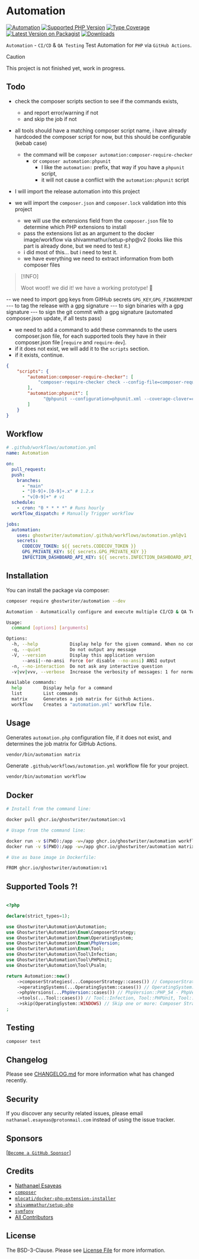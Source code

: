 # Automation

[![Automation](https://github.com/ghostwriter/automation/actions/workflows/automation.yml/badge.svg)](https://github.com/ghostwriter/automation/actions/workflows/automation.yml)
[![Supported PHP Version](https://badgen.net/packagist/php/ghostwriter/automation?color=8892bf)](https://www.php.net/supported-versions)
[![Type Coverage](https://shepherd.dev/github/ghostwriter/automation/coverage.svg)](https://shepherd.dev/github/ghostwriter/automation)
[![Latest Version on Packagist](https://badgen.net/packagist/v/ghostwriter/automation)](https://packagist.org/packages/ghostwriter/automation)
[![Downloads](https://badgen.net/packagist/dt/ghostwriter/automation?color=blue)](https://packagist.org/packages/ghostwriter/automation)

`Automation` - `CI/CD` & `QA Testing`  Test Automation for `PHP` via `GitHub Actions`.

> [!CAUTION]
>
> This project is not finished yet, work in progress.
>

## Todo

- check the composer scripts section to see if the commands exists,
  - and report error/warning if not
  - and skip the job if not

- all tools should have a matching composer script name, i have already hardcoded
  the composer script for now, but this should be configurable (kebab case)
  - the command will be `composer automation:composer-require-checker`
    - or `composer automation:phpunit`
      - I like the `automation:` prefix, that way if you have a `phpunit` script,
      - it will not cause a conflict with the `automation:phpunit` script

- I will import the release automation into this project
- we will import the `composer.json` and `composer.lock` validation into this project
  - we will use the extensions field from the `composer.json` file to determine which PHP extensions to install
  - pass the extensions list as an argument to the docker image/workflow via shivammathur/setup-php@v2
     (looks like this part is already done, but we need to test it.)
  - i did most of this... but i need to test it.
  - we have everything we need to extract information from both composer files

> [!INFO]
>
> Woot woot!! we did it! we have a working prototype! 🎉
>

-- we need to import gpg keys from GitHub secrets `GPG_KEY`,`GPG_FINGERPRINT`
--- to tag the release with a gpg signature
--- to sign binaries with a gpg signature
--- to sign the git commit with a gpg signature (automated composer.json update, if all tests pass)


- we need to add a command to add these commannds to the users composer.json file,
 for each supported tools they have in their composer.json file [`require` and `require-dev`].
 - if it does not exist, we will add it to the `scripts` section.
 - if it exists, continue.

```json
{
    "scripts": {
        "automation:composer-require-checker": [
            "composer-require-checker check --config-file=composer-require-checker.json"
        ],
        "automation:phpunit": [
              "@phpunit --configuration=phpunit.xml --coverage-clover=coverage.xml"
        ]
    }
}
```
  
## Workflow

```yml
# .github/workflows/automation.yml
name: Automation

on:
  pull_request:
  push:
    branches:
      - "main"
      - "[0-9]+.[0-9]+.x" # 1.2.x
      - "v[0-9]+" # v1
  schedule:
    - cron: "0 * * * *" # Runs hourly
  workflow_dispatch: # Manually Trigger workflow

jobs:
  automation:
    uses: ghostwriter/automation/.github/workflows/automation.yml@v1
    secrets:
      CODECOV_TOKEN: ${{ secrets.CODECOV_TOKEN }}
      GPG_PRIVATE_KEY: ${{ secrets.GPG_PRIVATE_KEY }}
      INFECTION_DASHBOARD_API_KEY: ${{ secrets.INFECTION_DASHBOARD_API_KEY }}
```

## Installation

You can install the package via composer:

``` bash
composer require ghostwriter/automation --dev
```

```bash
Automation - Automatically configure and execute multiple CI/CD & QA Tests via GitHub Actions. 1.x-dev

Usage:
  command [options] [arguments]

Options:
  -h, --help            Display help for the given command. When no command is given display help for the list command
  -q, --quiet           Do not output any message
  -V, --version         Display this application version
      --ansi|--no-ansi  Force (or disable --no-ansi) ANSI output
  -n, --no-interaction  Do not ask any interactive question
  -v|vv|vvv, --verbose  Increase the verbosity of messages: 1 for normal output, 2 for more verbose output and 3 for debug

Available commands:
  help        Display help for a command
  list        List commands
  matrix      Generates a job matrix for Github Actions.
  workflow    Creates a "automation.yml" workflow file.
```

## Usage

Generates `automation.php` configuration file, if it does not exist,
and determines the job matrix for GitHub Actions.

```bash
vendor/bin/automation matrix
```

Generate `.github/workflows/automation.yml` workflow file for your project.
```bash
vendor/bin/automation workflow
```

## Docker

``` bash
# Install from the command line:

docker pull ghcr.io/ghostwriter/automation:v1

# Usage from the command line:

docker run -v $(PWD):/app -w=/app ghcr.io/ghostwriter/automation workflow
docker run -v $(PWD):/app -w=/app ghcr.io/ghostwriter/automation matrix

# Use as base image in Dockerfile:

FROM ghcr.io/ghostwriter/automation:v1
```

## Supported Tools ?!

``` php

<?php

declare(strict_types=1);

use Ghostwriter\Automation\Automation;
use Ghostwriter\Automation\Enum\ComposerStrategy;
use Ghostwriter\Automation\Enum\OperatingSystem;
use Ghostwriter\Automation\Enum\PhpVersion;
use Ghostwriter\Automation\Enum\Tool;
use Ghostwriter\Automation\Tool\Infection;
use Ghostwriter\Automation\Tool\PHPUnit;
use Ghostwriter\Automation\Tool\Psalm;

return Automation::new()
    ->composerStrategies(...ComposerStrategy::cases()) // ComposerStrategy::LATEST, ComposerStrategy::LOCKED, ComposerStrategy::LOWEST
    ->operatingSystems(...OperatingSystem::cases()) // OperatingSystem::UBUNTU, OperatingSystem::MACOS, OperatingSystem::WINDOWS
    ->phpVersions(...PhpVersion::cases()) // PhpVersion::PHP_54 - PhpVersion::PHP_84
    ->tools(...Tool::cases()) // Tool::Infection, Tool::PHPUnit, Tool::Psalm
    ->skip(OperatingSystem::WINDOWS) // Skip one or more: Composer Strategy, Operating System, PHP Version, or Tool 
;
```

## Testing

``` bash
composer test
```

## Changelog

Please see [CHANGELOG.md](./CHANGELOG.md) for more information what has changed recently.

## Security

If you discover any security related issues, please email `nathanael.esayeas@protonmail.com` instead of using the issue tracker.

## Sponsors

[[`Become a GitHub Sponsor`](https://github.com/sponsors/ghostwriter)]

## Credits

- [Nathanael Esayeas](https://github.com/ghostwriter)
- [`composer`](https://github.com/composer)
- [`mlocati/docker-php-extension-installer`](https://github.com/mlocati/docker-php-extension-installer)
- [`shivammathur/setup-php`](https://github.com/shivammathur/setup-php)
- [`symfony`](https://github.com/symfony)
- [All Contributors](https://github.com/ghostwriter/automation/contributors)

## License

The BSD-3-Clause. Please see [License File](./LICENSE) for more information.
